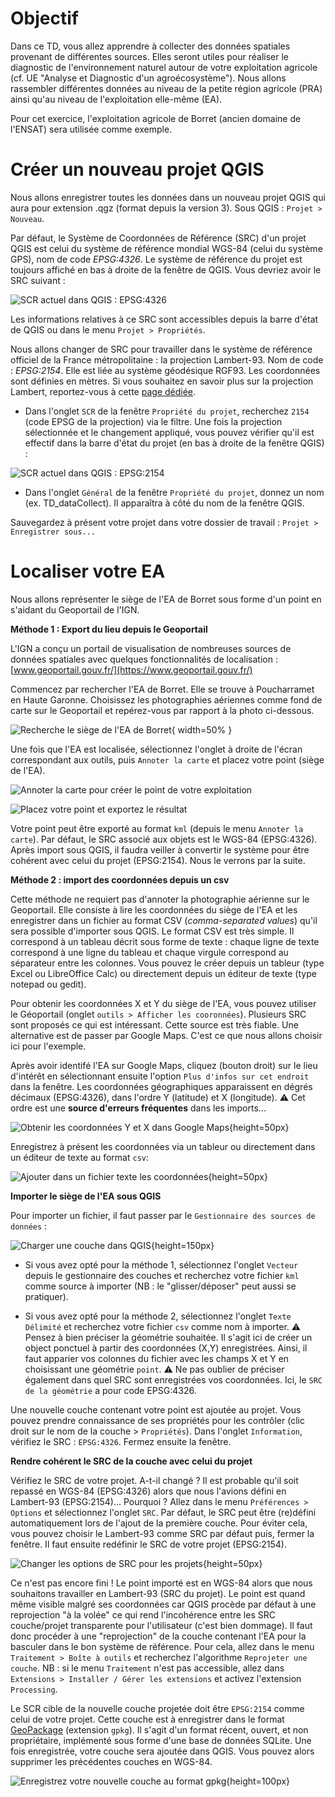 # Objectif 

Dans ce TD, vous allez apprendre à collecter des données spatiales provenant de différentes sources. Elles seront utiles pour réaliser le diagnostic de l'environnement naturel autour de votre exploitation agricole (cf. UE "Analyse et Diagnostic d'un agroécosystème"). Nous allons rassembler différentes données au niveau de la petite région agricole (PRA) ainsi qu'au niveau de l'exploitation elle-même (EA).

Pour cet exercice, l'exploitation agricole de Borret (ancien domaine de l'ENSAT) sera utilisée comme exemple. 


# Créer un nouveau projet QGIS

Nous allons enregistrer toutes les données dans un nouveau projet QGIS qui aura pour extension .qgz (format depuis la version 3).
Sous QGIS : `Projet > Nouveau`.


Par défaut, le Système de Coordonnées de Référence (SRC) d'un projet QGIS est celui du système de référence mondial WGS-84 (celui du système GPS), nom de code *EPSG:4326*. Le système de référence du projet est toujours affiché en bas à droite de la fenêtre de QGIS. Vous devriez avoir le SRC suivant : 

![SCR actuel dans QGIS : EPSG:4326](figures/EPSG4326.png)

Les informations relatives à ce SRC sont accessibles depuis la barre d'état de QGIS ou dans le menu `Projet > Propriétés`.

Nous allons changer de SRC pour travailler dans le système de référence officiel de la France métropolitaine : la projection Lambert-93. Nom de code : *EPSG:2154*. Elle est liée au système géodésique RGF93. Les coordonnées sont définies en mètres. Si vous souhaitez en savoir plus sur la projection Lambert, reportez-vous à cette [page dédiée](https://fr.wikipedia.org/wiki/Projection_conique_conforme_de_Lambert).

- Dans l'onglet `SCR` de la fenêtre `Propriété du projet`, recherchez `2154` (code EPSG de la projection) via le filtre. Une fois la projection sélectionnée et le changement appliqué, vous pouvez vérifier qu'il est effectif dans la barre d'état du projet (en bas à droite de la fenêtre QGIS) :

![SCR actuel dans QGIS : EPSG:2154](figures/EPSG2154.png)

- Dans l'onglet `Général` de la fenêtre `Propriété du projet`, donnez un nom (ex. TD_dataCollect). Il apparaîtra à côté du nom de la fenêtre QGIS.

Sauvegardez à présent votre projet dans votre dossier de travail : `Projet > Enregistrer sous...`



# Localiser votre EA

Nous allons représenter le siège de l'EA de Borret sous forme d'un point en s'aidant du Geoportail de l'IGN.


**Méthode 1 : Export du lieu depuis le Geoportail**

L'IGN a conçu un portail de visualisation de nombreuses sources de données spatiales avec quelques fonctionnalités de localisation : [www.geoportail.gouv.fr/](https://www.geoportail.gouv.fr/)

Commencez par rechercher l'EA de Borret. Elle se trouve à Poucharramet en Haute Garonne. Choisissez les photographies aériennes comme fond de carte sur le Geoportail et repérez-vous par rapport à la photo ci-dessous.

![Recherche le siège de l'EA de Borret](figures/Borret.png){ width=50% }

Une fois que l'EA est localisée, sélectionnez l'onglet à droite de l'écran correspondant aux outils, puis `Annoter la carte` et placez votre point (siège de l'EA).

![Annoter la carte pour créer le point de votre exploitation](figures/geoportail_annoter.png)

![Placez votre point et exportez le résultat](figures/geoportail_ajoutpoint.png)

Votre point peut être exporté au format `kml` (depuis le menu `Annoter la carte`). Par défaut, le SRC associé aux objets est le WGS-84 (EPSG:4326). Après import sous QGIS, il faudra veiller à convertir le système pour être cohérent avec celui du projet (EPSG:2154). Nous le verrons par la suite.


**Méthode 2 : import des coordonnées depuis un csv**

Cette méthode ne requiert pas d'annoter la photographie aérienne sur le Geoportail. Elle consiste à lire les coordonnées du siège de l'EA et les enregistrer dans un fichier au format CSV (*comma-separated values*) qu'il sera possible d'importer sous QGIS. Le format CSV est très simple. Il correspond à un tableau décrit sous forme de texte : chaque ligne de texte correspond à une ligne du tableau et chaque virgule correspond au séparateur entre les colonnes. Vous pouvez le créer depuis un tableur (type Excel ou LibreOffice Calc) ou directement depuis un éditeur de texte (type notepad ou gedit). 

Pour obtenir les coordonnées X et Y du siège de l'EA, vous pouvez utiliser le Géoportail (onglet `outils > Afficher les cooronnées`). Plusieurs SRC sont proposés ce qui est intéressant. Cette source est très fiable. Une alternative est de passer par Google Maps. C'est ce que nous allons choisir ici pour l'exemple. 

Après avoir identifé l'EA sur Google Maps, cliquez (bouton droit) sur le lieu d'intérêt en sélectionnant ensuite l'option `Plus d'infos sur cet endroit` dans la fenêtre. Les coordonnées géographiques apparaissent en dégrés décimaux (EPSG:4326), dans l'ordre Y (latitude) et X (longitude). :warning: Cet ordre est une **source d'erreurs fréquentes** dans les imports...

![Obtenir les coordonnées Y et X dans Google Maps](figures/chemin_borret_gmaps.png){height=50px}

Enregistrez à présent les coordonnées via un tableur ou directement dans un éditeur de texte au format `csv`:

![Ajouter dans un fichier texte les coordonnées](figures/fichier_csv.png){height=50px}


**Importer le siège de l'EA sous QGIS**

Pour importer un fichier, il faut passer par le `Gestionnaire des sources de données` :

![Charger une couche dans QGIS](figures/QGIS_charger.png){height=150px}

- Si vous avez opté pour la méthode 1, sélectionnez l'onglet `Vecteur` depuis le gestionnaire des couches et recherchez votre fichier `kml` comme source à importer (NB : le "glisser/déposer" peut aussi se pratiquer). 

- Si vous avez opté pour la méthode 2, sélectionnez l'onglet `Texte Délimité` et recherchez votre fichier `csv` comme nom à importer. 
:warning: Pensez à bien préciser la géométrie souhaitée. Il s'agit ici de créer un object ponctuel à partir des coordonnées (X,Y) enregistrées. Ainsi, il faut apparier vos colonnes du fichier avec les champs X et Y en choisissant une géométrie `point`. 
:warning: Ne pas oublier de préciser également dans quel SRC sont enregistrées vos coordonnées. Ici, le `SRC de la géométrie` a pour code EPSG:4326.

Une nouvelle couche contenant votre point est ajoutée au projet. Vous pouvez prendre connaissance de ses propriétés pour les contrôler (clic droit sur le nom de la couche > `Propriétés`). Dans l'onglet `Information`, vérifiez le SRC : `EPSG:4326`. Fermez ensuite la fenêtre.  


**Rendre cohérent le SRC de la couche avec celui du projet**

Vérifiez le SRC de votre projet. A-t-il changé ? Il est probable qu'il soit repassé en WGS-84 (EPSG:4326) alors que nous l'avions défini en Lambert-93 (EPSG:2154)... Pourquoi ? Allez dans le menu `Préférences > Options` et sélectionnez l'onglet `SRC`. Par défaut, le SRC peut être (re)défini automatiquement lors de l'ajout de la première couche. Pour éviter cela, vous pouvez choisir le Lambert-93 comme SRC par défaut puis, fermer la fenêtre. Il faut ensuite redéfinir le SRC de votre projet (EPSG:2154).  

![Changer les options de SRC pour les projets](figures/src.png){height=50px}

Ce n'est pas encore fini ! Le point importé est en WGS-84 alors que nous souhaitons travailler en Lambert-93 (SRC du projet). Le point est quand même visible malgré ses coordonnées car QGIS procède par défaut à une reprojection "à la volée" ce qui rend l'incohérence entre les SRC couche/projet transparente pour l'utilisateur (c'est bien dommage). Il faut donc procéder à une "reprojection" de la couche contenant l'EA pour la basculer dans le bon système de référence. Pour cela, allez dans le menu `Traitement > Boîte à outils` et recherchez l'algorithme `Reprojeter une couche`. NB : si le menu `Traitement` n'est pas accessible, allez dans `Extensions > Installer / Gérer les extensions` et activez l'extension `Processing`.

Le SCR cible de la nouvelle couche projetée doit être `EPSG:2154` comme celui de votre projet. Cette couche est à enregistrer dans le format [GeoPackage](https://www.geopackage.org/) (extension `gpkg`). Il s'agit d'un format récent, ouvert, et non propriétaire, implémenté sous forme d'une base de données SQLite. Une fois enregistrée, votre couche sera ajoutée dans QGIS. Vous pouvez alors supprimer les précédentes couches en WGS-84.

![Enregistrez votre nouvelle couche au format gpkg](figures/QGIS_gpkg.png){height=100px}













